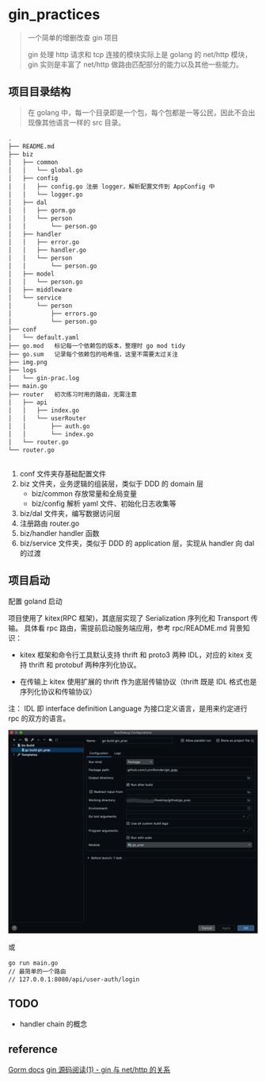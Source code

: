 # gin_practices
> 一个简单的增删改查 gin 项目
> 
> gin 处理 http 请求和 tcp 连接的模块实际上是 golang 的 net/http 模块，gin 实则是丰富了 net/http 做路由匹配部分的能力以及其他一些能力。
## 项目目录结构

> 在 golang 中，每一个目录即是一个包，每个包都是一等公民，因此不会出现像其他语言一样的 src 目录。

```plain
.
├── README.md
├── biz
│   ├── common
│   │   └── global.go
│   ├── config
│   │   ├── config.go 注册 logger，解析配置文件到 AppConfig 中
│   │   └── logger.go
│   ├── dal
│   │   ├── gorm.go
│   │   └── person
│   │       └── person.go
│   ├── handler
│   │   ├── error.go
│   │   ├── handler.go
│   │   └── person
│   │       └── person.go
│   ├── model
│   │   └── person.go
│   ├── middleware
│   └── service
│       └── person
│           ├── errors.go
│           └── person.go
├── conf
│   └── default.yaml
├── go.mod   标记每一个依赖包的版本，整理时 go mod tidy 
├── go.sum   记录每个依赖包的哈希值，这里不需要太过关注
├── img.png
├── logs
│   └── gin-prac.log
├── main.go
├── router   初次练习时用的路由，无需注意
│   ├── api
│   │   ├── index.go
│   │   └── userRouter
│   │       ├── auth.go
│   │       └── index.go
│   └── router.go
└── router.go    
    
```
1. conf 文件夹存基础配置文件
2. biz 文件夹，业务逻辑的组装层，类似于 DDD 的 domain 层
   - biz/common 存放常量和全局变量
   - biz/config 解析 yaml 文件、初始化日志收集等
3. biz/dal 文件夹，编写数据访问层
4. 注册路由 router.go
5. biz/handler handler 函数
6. biz/service 文件夹，类似于 DDD 的 application 层，实现从 handler 向 dal 的过渡

## 项目启动
配置 goland 启动

项目使用了 kitex(RPC 框架)，其底层实现了 Serialization 序列化和 Transport 传输。
具体看 rpc 路由，需提前启动服务端应用，参考 rpc/README.md 
背景知识：
- kitex 框架和命令行工具默认支持 thrift 和 proto3 两种 IDL，对应的 kitex 支持 thrift 和 protobuf 两种序列化协议。 
  
- 在传输上 kitex 使用扩展的 thrift 作为底层传输协议（thrift 既是 IDL 格式也是序列化协议和传输协议）

注：
IDL 即 interface definition Language 为接口定义语言，是用来约定进行 rpc 的双方的语言。

![img.png](img.png)

或
```golang
go run main.go
// 最简单的一个路由
// 127.0.0.1:8080/api/user-auth/login
```

## TODO
- handler chain 的概念

## reference
[Gorm docs](https://gorm.io/zh_CN/docs)
[gin 源码阅读(1) - gin 与 net/http 的关系](https://www.cnblogs.com/457220157-FTD/p/15331188.html)


